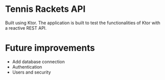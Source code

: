 # Tennis Rackets API
Built using Ktor. The application is built to test the functionalities of Ktor with a reactive REST API. 

# Future improvements
- Add database connection
- Authentication
- Users and security
